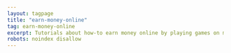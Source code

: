 ```yaml
---
layout: tagpage
title: "earn-money-online"
tag: earn-money-online
excerpt: Tutorials about how-to earn money online by playing games on mobile, creating videos
robots: noindex disallow
---
```

